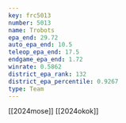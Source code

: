 ```yaml
---
key: frc5013
number: 5013
name: Trobots
epa_end: 29.72
auto_epa_end: 10.5
teleop_epa_end: 17.5
endgame_epa_end: 1.72
winrate: 0.5862
district_epa_rank: 132
district_epa_percentile: 0.9267
type: Team
---
```

[[2024mose]]
[[2024okok]]
